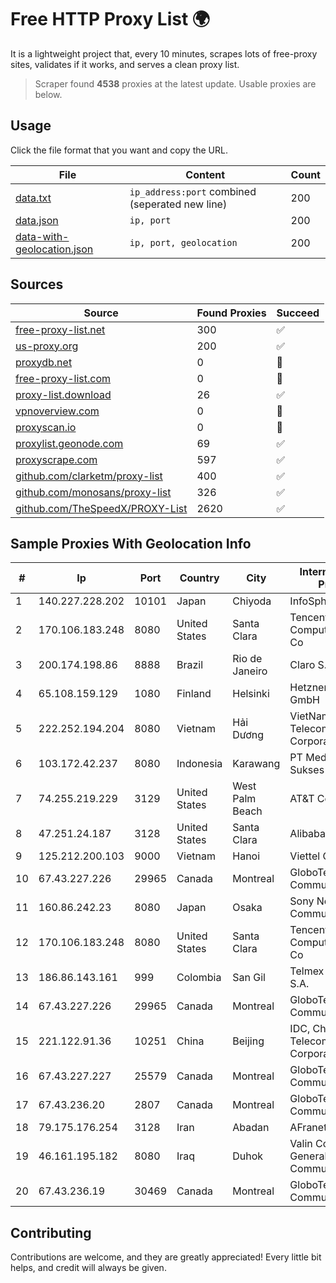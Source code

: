 
# Free HTTP Proxy List 🌍

It is a lightweight project that, every 10 minutes, scrapes lots of free-proxy sites, validates if it works, and serves a clean proxy list.


> Scraper found **4538** proxies at the latest update. Usable proxies are below.

## Usage

Click the file format that you want and copy the URL.


|File|Content|Count|
|----|-------|-----|
|[data.txt](https://raw.githubusercontent.com/themiralay/Proxy-List-World/master/data.txt)|`ip_address:port` combined (seperated new line)|200|
|[data.json](https://raw.githubusercontent.com/themiralay/Proxy-List-World/master/data.json)|`ip, port`|200|
|[data-with-geolocation.json](https://raw.githubusercontent.com/themiralay/Proxy-List-World/master/data-with-geolocation.json)|`ip, port, geolocation`|200|

## Sources

|Source|Found Proxies|Succeed|
|------|-------------|-------|
|[free-proxy-list.net](https://free-proxy-list.net)|300|✅|
|[us-proxy.org](https://www.us-proxy.org)|200|✅|
|[proxydb.net](http://proxydb.net)|0|🚫|
|[free-proxy-list.com](https://free-proxy-list.com/?page=&port=&type%5B%5D=http&type%5B%5D=https&up_time=0&search=Search)|0|🚫|
|[proxy-list.download](https://www.proxy-list.download/HTTP)|26|✅|
|[vpnoverview.com](https://vpnoverview.com/privacy/anonymous-browsing/free-proxy-servers)|0|🚫|
|[proxyscan.io](https://www.proxyscan.io)|0|🚫|
|[proxylist.geonode.com](https://proxylist.geonode.com/api/proxy-list?limit=300&page=1&sort_by=lastChecked&sort_type=desc&protocols=http,https)|69|✅|
|[proxyscrape.com](https://api.proxyscrape.com/v2/?request=displayproxies&protocol=http&timeout=10000&country=all&ssl=all&anonymity=all)|597|✅|
|[github.com/clarketm/proxy-list](https://raw.githubusercontent.com/clarketm/proxy-list/master/proxy-list-raw.txt)|400|✅|
|[github.com/monosans/proxy-list](https://raw.githubusercontent.com/monosans/proxy-list/main/proxies/http.txt)|326|✅|
|[github.com/TheSpeedX/PROXY-List](https://raw.githubusercontent.com/TheSpeedX/PROXY-List/master/http.txt)|2620|✅|


## Sample Proxies With Geolocation Info

|#|Ip|Port|Country|City|Internet Service Provider|
|-|--|----|-------|----|-------------------------|
|1|140.227.228.202|10101|Japan|Chiyoda|InfoSphere|
|2|170.106.183.248|8080|United States|Santa Clara|Tencent Cloud Computing (Beijing) Co|
|3|200.174.198.86|8888|Brazil|Rio de Janeiro|Claro S.A|
|4|65.108.159.129|1080|Finland|Helsinki|Hetzner Online GmbH|
|5|222.252.194.204|8080|Vietnam|Hải Dương|VietNam Post and Telecom Corporation|
|6|103.172.42.237|8080|Indonesia|Karawang|PT Media Solusi Sukses|
|7|74.255.219.229|3129|United States|West Palm Beach|AT&T Corp.|
|8|47.251.24.187|3128|United States|Santa Clara|Alibaba Cloud LLC|
|9|125.212.200.103|9000|Vietnam|Hanoi|Viettel Corporation|
|10|67.43.227.226|29965|Canada|Montreal|GloboTech Communications|
|11|160.86.242.23|8080|Japan|Osaka|Sony Network Communications Inc|
|12|170.106.183.248|8080|United States|Santa Clara|Tencent Cloud Computing (Beijing) Co|
|13|186.86.143.161|999|Colombia|San Gil|Telmex Colombia S.A.|
|14|67.43.227.226|29965|Canada|Montreal|GloboTech Communications|
|15|221.122.91.36|10251|China|Beijing|IDC, China Telecommunications Corporation|
|16|67.43.227.227|25579|Canada|Montreal|GloboTech Communications|
|17|67.43.236.20|2807|Canada|Montreal|GloboTech Communications|
|18|79.175.176.254|3128|Iran|Abadan|AFranet Co|
|19|46.161.195.182|8080|Iraq|Duhok|Valin Company for General Trading and Communication LTD|
|20|67.43.236.19|30469|Canada|Montreal|GloboTech Communications|



## Contributing

Contributions are welcome, and they are greatly appreciated! Every
little bit helps, and credit will always be given.

